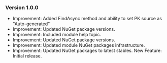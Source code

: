 ### Version 1.0.0

- Improvement: Added FindAsync method and ability to set PK source as "Auto-generated"
- Improvement: Updated NuGet package versions.
- Improvement: Included module help topic.
- Improvement: Updated NuGet package versions.
- Improvement: Updated module NuGet packages infrastructure.
- Improvement: Updated NuGet packages to latest stables.
New Feature: Initial release.
